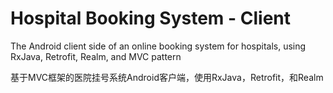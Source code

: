 # Hospital Booking System - Client
The Android client side of an online booking system for hospitals, using RxJava, Retrofit, Realm, and MVC pattern

基于MVC框架的医院挂号系统Android客户端，使用RxJava，Retrofit，和Realm
